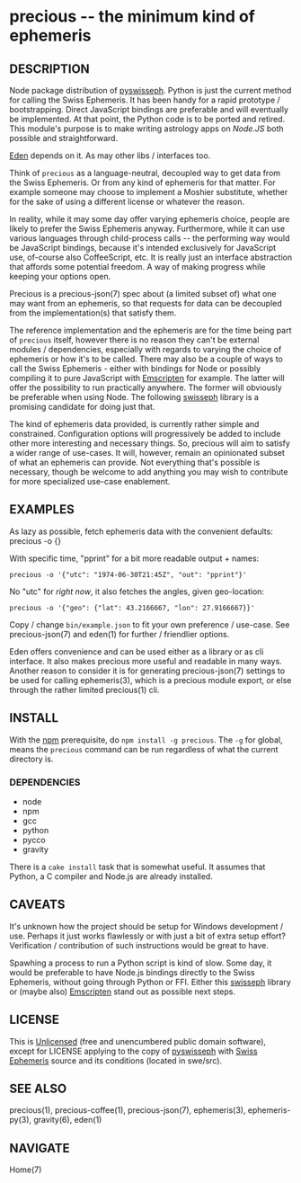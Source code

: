 # precious -- the minimum kind of ephemeris


## DESCRIPTION

Node package distribution of
[pyswisseph](http://pypi.python.org/pypi/pyswisseph).
Python is just the current method for calling the Swiss Ephemeris.
It has been handy for a rapid prototype / bootstrapping.
Direct JavaScript bindings are preferable and will eventually be implemented.
At that point, the Python code is to be ported and retired.
This module's purpose is to make writing astrology apps on _Node.JS_
both possible and straightforward.

[Eden](http://www.astrolin.com/to/eden) depends on it.
As may other libs / interfaces too.

Think of `precious` as a language-neutral, decoupled way to get data from
the Swiss Ephemeris.  Or from any kind of ephemeris for that matter.
For example someone may choose to implement a Moshier substitute, whether
for the sake of using a different license or whatever the reason.

In reality, while it may some day offer varying ephemeris choice,
people are likely to prefer the Swiss Ephemeris anyway.
Furthermore, while it can use various languages through child-process calls --
the performing way would be JavaScript bindings, because it's intended
exclusively for JavaScript use, of-course also CoffeeScript, etc.
It is really just an interface abstraction that affords some potential freedom.
A way of making progress while keeping your options open.

Precious is a precious-json(7) spec about (a limited subset of) what
one may want from an ephemeris, so that requests for data
can be decoupled from the implementation(s) that satisfy them.

The reference implementation and the ephemeris are for the time being
part of `precious` itself, however there is no reason they can't be external
modules / dependencies, especially with regards to varying the
choice of ephemeris or how it's to be called.  There may also be a couple of
ways to call the Swiss Ephemeris - either with bindings for Node or possibly
compiling it to pure JavaScript with [Emscripten](http://emscripten.org) for
example.  The latter will offer the possibility to run practically anywhere.
The former will obviously be preferable when using Node.  The following
[swisseph](https://github.com/mivion/swisseph) library is a promising
candidate for doing just that.

The kind of ephemeris data provided, is currently rather simple and constrained.
Configuration options will progressively be added to include
other more interesting and necessary things.  So,
precious will aim to satisfy a wider range of use-cases.
It will, however, remain an opinionated subset of what an ephemeris can provide.
Not everything that's possible is necessary, though be welcome to add
anything you may wish to contribute for more specialized use-case enablement.


## EXAMPLES
As lazy as possible, fetch ephemeris data with the convenient defaults:
    precious -o {}

With specific time, "pprint" for a bit more readable output + names:

    precious -o '{"utc": "1974-06-30T21:45Z", "out": "pprint"}'

No "utc" for *right now*, it also fetches the angles, given geo-location:

    precious -o '{"geo": {"lat": 43.2166667, "lon": 27.9166667}}'

Copy / change `bin/example.json` to fit your own preference / use-case.
See precious-json(7) and eden(1) for further / friendlier options.

Eden offers convenience and can be used either as a library or as cli interface.
It also makes precious more useful and readable in many ways.
Another reason to consider it is for generating precious-json(7) settings
to be used for calling ephemeris(3), which is a precious module export,
or else through the rather limited precious(1) cli.


## INSTALL

With the [npm](http://npmjs.org/) prerequisite, do `npm install -g precious`.
The `-g` for global, means the `precious` command can be run
regardless of what the current directory is.

### DEPENDENCIES

* node
* npm
* gcc
* python
* pycco
* gravity

There is a `cake install` task that is somewhat useful.  It assumes that
Python, a C compiler and Node.js are already installed.


## CAVEATS

It's unknown how the project should be setup for Windows development / use.
Perhaps it just works flawlessly or with just a bit of extra setup effort?
Verification / contribution of such instructions would be great to have.

Spawhing a process to run a Python script is kind of slow.
Some day, it would be preferable to have Node.js bindings directly to
the Swiss Ephemeris, without going through Python or FFI. Either this
[swisseph](https://github.com/mivion/swisseph) library or (maybe also)
[Emscripten](http://emscripten.org) stand out as possible next steps.


## LICENSE

This is [Unlicensed](http://astrolet.github.com/precious/UNLICENSE.html) (free
and unencumbered public domain software), except for LICENSE applying to the
copy of [pyswisseph](http://pypi.python.org/pypi/pyswisseph)
with [Swiss Ephemeris](http://www.astro.com/swisseph) source
and its conditions (located in swe/src).


## SEE ALSO

precious(1), precious-coffee(1), precious-json(7), ephemeris(3),
ephemeris-py(3), gravity(6), eden(1)


## NAVIGATE

Home(7)
